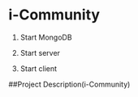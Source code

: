 # i-Community


1. Start MongoDB

2. Start server

3. Start client

##Project Description(i-Community)